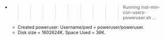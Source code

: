 * >>>>>>>>> Running inst-min-con-users-poweruser.sh ...
  * Created poweruser: Username/pwd = poweruser/poweruser.
  * Disk size = 1602624K. Space Used = 36K.
